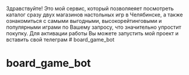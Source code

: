 Здравствуйте! Это мой сервис, который позволяеяет посмотреть каталог сразу двух магазинов настольных игр в Челябинске, а также ознакомиться с самыми выгодными, высокорейтинговыми и популярными играми по Вашему запросу, что значительно упростит покупку. Для активации работы Вы можете запустить мой проект и вставить свой телеграм # board_game_bot
# board_game_bot
